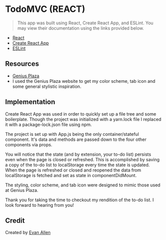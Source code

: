 # TodoMVC (REACT)

> This app was built using React, Create React App, and ESLint. You may view their documentation using the links provided below.

- [React](https://reactjs.org/)
- [Create React App](https://github.com/facebook/create-react-app)
- [ESLint](https://eslint.org/)

## Resources


- [Genius Plaza](https://www.geniusplaza.com/en/)
- I used the Genius Plaza website to get my color scheme, tab icon and some general stylistic inspiration.

## Implementation


Create React App was used in order to quickly set up a file tree and some boilerplate. Though the project was initialized with a yarn.lock file I replaced it with a package-lock.json file using npm.

The project is set up with App.js being the only container/stateful component. It's data and methods are passed down to the four other components via props.

You will notice that the state (and by extension, your to-do list) persists even when the page is closed or refreshed. This is accomplished by saving a copy of the to-do list to localStorage every time the state is updated. When the page is refreshed or closed and reopened the data from localStorage is fetched and set as state in componentDidMount.

The styling, color scheme, and tab icon were designed to mimic those used at Genius Plaza.

Thank you for taking the time to checkout my rendition of the to-do list. I look forward to hearing from you!

## Credit

Created by [Evan Allen](https://github.com/huck51)
